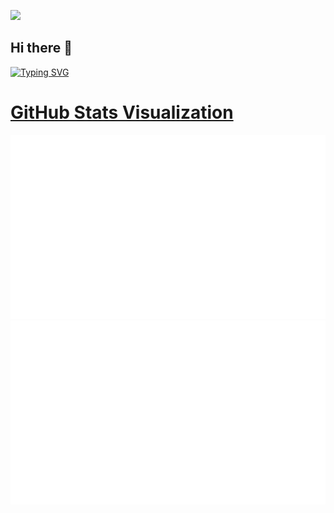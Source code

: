 ![](https://komarev.com/ghpvc/?username=Dineshkumar189&label=profile+views&style=plastic)

## Hi there 👋
<a href="https://git.io/typing-svg" rel="nofollow">
    <img src="https://readme-typing-svg.herokuapp.com?color=%2336BCF7&lines=This+is+Dinesh+Kumar&t=1234567890" 
         alt="Typing SVG" 
         data-canonical-src="https://readme-typing-svg.herokuapp.com?color=%2336BCF7&lines=This+is+Dinesh+Kumar&t=1234567890" 
         style="max-width: 100%;"></a>

# [GitHub Stats Visualization](https://github.com/jstrieb/github-stats)

<a href="https://github.com/jstrieb/github-stats">
<img src="https://github.com/Dineshkumar189/Dineshkumar189/blob/master/generated/overview.svg#gh-dark-mode-only"/>
<img src="https://github.com/Dineshkumar189/Dineshkumar189/blob/master/generated/languages.svg#gh-dark-mode-only"/>
</a>

